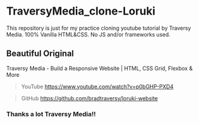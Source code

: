 # TraversyMedia_clone-Loruki
This repository is just for my practice cloning youtube tutorial by Traversy Media.
100% Vanilla HTML&CSS. No JS and/or frameworks used.


## Beautiful Original
Traversy Media - Build a Responsive Website | HTML, CSS Grid, Flexbox & More
> YouTube https://www.youtube.com/watch?v=p0bGHP-PXD4

> GitHub https://github.com/bradtraversy/loruki-website


### **Thanks a lot Traversy Media!!**
